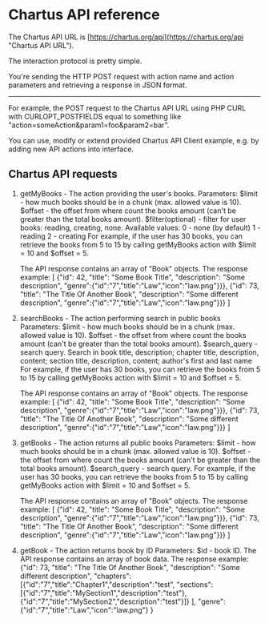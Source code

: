 # Chartus API reference #

The Chartus API URL is [https://chartus.org/api](https://chartus.org/api "Chartus API URL").

The interaction protocol is pretty simple.

You're sending the HTTP POST request with action name and action parameters and retrieving a response in JSON format.

----------

For example, the POST request to the Chartus API URL using PHP CURL with CURLOPT_POSTFIELDS equal to something like "action=someAction&param1=foo&param2=bar".

You can use, modify or extend provided Chartus API Client example, e.g. by adding new API actions into interface.


## Chartus API requests ##

1. getMyBooks - The action providing the user's books.
	Parameters:
		$limit - how much books should be in a chunk (max. allowed value is 10).
		$offset - the offset from where count the books amount
			(can't be greater than the total books amount).
	    $filter(optional) - filter for user books: reading, creating, none.
            Available values:
                0 - none (by default)
                1 - reading
                2 - creating
	For example, if the user has 30 books, you can retrieve the books from 5 to 15 by calling
	getMyBooks action with $limit = 10 and $offset = 5.

    The API response contains an array of "Book" objects.
        The response example:
        [
            {"id": 42, "title": "Some Book Title", "description": "Some description",
                "genre":{"id":"7","title":"Law","icon":"law.png"}}},
            {"id": 73, "title": "The Title Of Another Book", "description": "Some different description",
                "genre":{"id":"7","title":"Law","icon":"law.png"}}}
        ]

2. searchBooks - The action performing search in public books
	Parameters:
		$limit - how much books should be in a chunk (max. allowed value is 10).
		$offset - the offset from where count the books amount
			(can't be greater than the total books amount).
	    $search_query - search query.
	Search in book title, description; chapter title, description, content;
    section title, description, content; author's first and last name
	For example, if the user has 30 books, you can retrieve the books from 5 to 15 by calling
	getMyBooks action with $limit = 10 and $offset = 5.

    The API response contains an array of "Book" objects.
        The response example:
        [
            {"id": 42, "title": "Some Book Title", "description": "Some description",
                "genre":{"id":"7","title":"Law","icon":"law.png"}}},
            {"id": 73, "title": "The Title Of Another Book", "description": "Some different description",
                "genre":{"id":"7","title":"Law","icon":"law.png"}}}
        ]

3. getBooks - The action returns all public books
	Parameters:
		$limit - how much books should be in a chunk (max. allowed value is 10).
		$offset - the offset from where count the books amount
			(can't be greater than the total books amount).
	    $search_query - search query.
	For example, if the user has 30 books, you can retrieve the books from 5 to 15 by calling
	getMyBooks action with $limit = 10 and $offset = 5.

    The API response contains an array of "Book" objects.
        The response example:
        [
            {"id": 42, "title": "Some Book Title", "description": "Some description",
                "genre":{"id":"7","title":"Law","icon":"law.png"}}},
            {"id": 73, "title": "The Title Of Another Book", "description": "Some different description",
                "genre":{"id":"7","title":"Law","icon":"law.png"}}}
        ]

4. getBook - The action returns book by ID
	Parameters:
	    $id - book ID.
    The API response contains an array of book data.
        The response example:
        {"id": 73, "title": "The Title Of Another Book", "description": "Some different description",
            "chapters":[{"id":"7","title":"Chapter1","description":"test",
                "sections":[{"id":"7","title":"MySection1","description":"test"},
                            {"id":"7","title":"MySection2","description":"test"}]}
            ],
            "genre":{"id":"7","title":"Law","icon":"law.png"}
        }